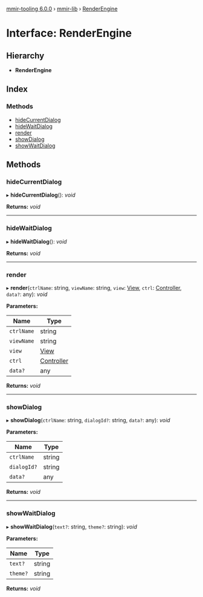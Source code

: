 [mmir-tooling 6.0.0](../README.md) › [mmir-lib](../modules/mmir_lib.md) › [RenderEngine](mmir_lib.renderengine.md)

# Interface: RenderEngine

## Hierarchy

* **RenderEngine**

## Index

### Methods

* [hideCurrentDialog](mmir_lib.renderengine.md#hidecurrentdialog)
* [hideWaitDialog](mmir_lib.renderengine.md#hidewaitdialog)
* [render](mmir_lib.renderengine.md#render)
* [showDialog](mmir_lib.renderengine.md#showdialog)
* [showWaitDialog](mmir_lib.renderengine.md#showwaitdialog)

## Methods

###  hideCurrentDialog

▸ **hideCurrentDialog**(): *void*

**Returns:** *void*

___

###  hideWaitDialog

▸ **hideWaitDialog**(): *void*

**Returns:** *void*

___

###  render

▸ **render**(`ctrlName`: string, `viewName`: string, `view`: [View](../classes/mmir_lib.view.md), `ctrl`: [Controller](../classes/mmir_lib.controller.md), `data?`: any): *void*

**Parameters:**

Name | Type |
------ | ------ |
`ctrlName` | string |
`viewName` | string |
`view` | [View](../classes/mmir_lib.view.md) |
`ctrl` | [Controller](../classes/mmir_lib.controller.md) |
`data?` | any |

**Returns:** *void*

___

###  showDialog

▸ **showDialog**(`ctrlName`: string, `dialogId?`: string, `data?`: any): *void*

**Parameters:**

Name | Type |
------ | ------ |
`ctrlName` | string |
`dialogId?` | string |
`data?` | any |

**Returns:** *void*

___

###  showWaitDialog

▸ **showWaitDialog**(`text?`: string, `theme?`: string): *void*

**Parameters:**

Name | Type |
------ | ------ |
`text?` | string |
`theme?` | string |

**Returns:** *void*

